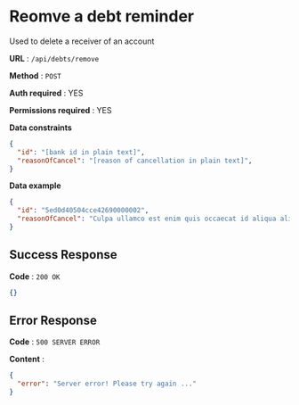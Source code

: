 # Reomve a debt reminder

Used to delete a receiver of an account

**URL** : `/api/debts/remove`

**Method** : `POST`

**Auth required** : YES

**Permissions required** : YES

**Data constraints**

```json
{
  "id": "[bank id in plain text]",
  "reasonOfCancel": "[reason of cancellation in plain text]",
}
```

**Data example**

```json
{
  "id": "5ed0d40504cce42690000002",
  "reasonOfCancel": "Culpa ullamco est enim quis occaecat id aliqua aliquip. Nisi est tempor laborum excepteur eu anim irure voluptate ullamco. Mollit commodo exercitation deserunt cupidatat et do irure minim sunt. Reprehenderit tempor nulla laborum aute anim enim officia labore excepteur. Voluptate cupidatat dolore velit irure cillum aliqua elit. Aute dolore sint officia est voluptate sunt culpa ullamco adipisicing exercitation id. Officia consectetur aliquip ex culpa adipisicing.",
}
```

## Success Response

**Code** : `200 OK`
```json
{}
```

## Error Response

**Code** : `500 SERVER ERROR`

**Content** :

```json
{
  "error": "Server error! Please try again ..."
}
```

